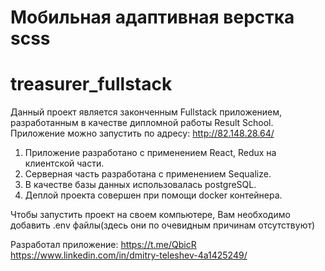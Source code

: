 # Мобильная адаптивная верстка scss

# treasurer_fullstack

Данный проект является законченным Fullstack приложением, разработанным в качестве дипломной работы Result School. Приложение можно запустить по адресу: http://82.148.28.64/

1. Приложение разработано с применением React, Redux на клиентской части. 
2. Серверная часть разработана с применением Sequalize.
3. В качестве базы данных использовалась postgreSQL.
4. Деплой проекта совершен при помощи docker контейнера.

Чтобы запустить проект на своем компьютере, Вам необходимо добавить .env файлы(здесь они по очевидным причинам отсутствуют)


Разработал приложение:  https://t.me/QbicR
                        https://www.linkedin.com/in/dmitry-teleshev-4a1425249/
